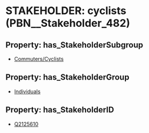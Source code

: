 # STAKEHOLDER: __cyclists__ (PBN__Stakeholder_482)

## Property: has_StakeholderSubgroup

* [Commuters/Cyclists](PBN__StakeholderSubgroup_144)

## Property: has_StakeholderGroup

* [Individuals](PBN__StakeholderGroup_9)

## Property: has_StakeholderID

* [Q2125610](Q2125610)

